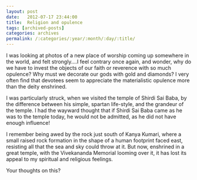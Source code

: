 ```yaml
---
layout: post
date:	2012-07-17 23:44:00
title:  Religion and opulence
tags: [archived-posts]
categories: archives
permalink: /:categories/:year/:month/:day/:title/
---
```

I was looking at photos of a new place of worship coming up somewhere in the world, and
felt strongly....I feel contrary once again, and wonder, why do we have to invest the objects of our faith or reverence with so much opulence? Why must we decorate our gods with gold and diamonds? I very often find that devotees seem to appreciate the materialistic opulence more than the deity enshrined.

I was particularly struck, when we visited the temple of Shirdi Sai Baba, by the difference between his simple, spartan life-style, and the grandeur of the temple. I had the wayward thought that if Shirdi Sai Baba came as he was to the temple today, he would not be admitted, as he did not have enough influence!

I remember being awed by the rock just south of Kanya Kumari, where a small raised rock formation in the shape of a human footprint faced east, resisting all that the sea and sky could throw at it. But now, enshrined in a great temple, with the Vivekananda Memorial looming over it, it has lost its appeal to my spiritual and religious feelings.

Your thoughts on this?
